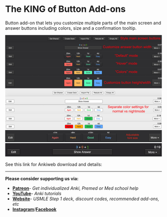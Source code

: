 # The KING of Button Add-ons
 Button add-on that lets you customize multiple parts of the main screen and answer buttons including colors, size and a confirmation tooltip.
<p align="center"><img src="screenshots/ButtonAdd-on.jpg" width=800><img src="screenshots/Font-size.jpg" width=800><img src="screenshots/ButtonsConfirmation.gif" width=800></p>

See this link for Ankiweb download and details: 
 

---
**Please consider supporting us via:**

* **[Patreon](https://www.patreon.com/ankingmed)**- _Get individualized Anki, Premed or Med school help_
* **[YouTube](https://www.youtube.com/theanking)**- _Anki tutorials_
* **[Website](https://www.ankingmed.com)**- _USMLE Step 1 deck, discount codes, recommended add-ons, etc_
* **[Instagram](https://www.instagram.com/ankingmed)**/**[Facebook](https://www.facebook.com/ankingmed)**
